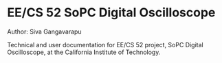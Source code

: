 # EE/CS 52 SoPC Digital Oscilloscope
Author: Siva Gangavarapu 

Technical and user documentation for EE/CS 52 project, SoPC Digital Oscilloscope, at the California Institute of Technology. 
